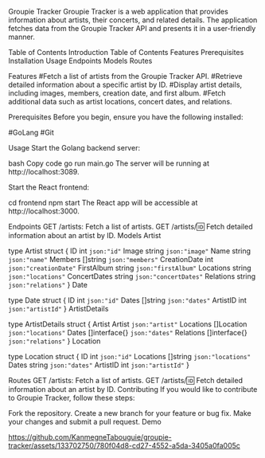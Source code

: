 Groupie Tracker
Groupie Tracker is a web application that provides information about artists, their concerts, and related details. The application fetches data from the Groupie Tracker API and presents it in a user-friendly manner.

Table of Contents
Introduction
Table of Contents
Features
Prerequisites
Installation
Usage
Endpoints
Models
Routes


Features
#Fetch a list of artists from the Groupie Tracker API.
#Retrieve detailed information about a specific artist by ID.
#Display artist details, including images, members, creation date, and first album.
#Fetch additional data such as artist locations, concert dates, and relations.

Prerequisites
Before you begin, ensure you have the following installed:

#GoLang
#Git

Usage
Start the Golang backend server:

bash
Copy code
go run main.go
The server will be running at http://localhost:3089.

Start the React frontend:

cd frontend
npm start
The React app will be accessible at http://localhost:3000.

Endpoints
GET /artists: Fetch a list of artists.
GET /artists/:id: Fetch detailed information about an artist by ID.
Models
Artist

type Artist struct {
    ID           int      `json:"id"`
    Image        string   `json:"image"`
    Name         string   `json:"name"`
    Members      []string `json:"members"`
    CreationDate int      `json:"creationDate"`
    FirstAlbum   string   `json:"firstAlbum"`
    Locations    string   `json:"locations"`
    ConcertDates string   `json:"concertDates"`
    Relations    string   `json:"relations"`
}
Date

type Date struct {
    ID       int      `json:"id"`
    Dates    []string `json:"dates"`
    ArtistID int      `json:"artistId"`
}
ArtistDetails

type ArtistDetails struct {
    Artist    Artist        `json:"artist"`
    Locations []Location    `json:"locations"`
    Dates     []interface{} `json:"dates"`
    Relations []interface{} `json:"relations"`
}
Location

type Location struct {
    ID        int      `json:"id"`
    Locations []string `json:"locations"`
    Dates     string   `json:"dates"`
    ArtistID  int      `json:"artistId"`
}

Routes
GET /artists: Fetch a list of artists.
GET /artists/:id: Fetch detailed information about an artist by ID.
Contributing
If you would like to contribute to Groupie Tracker, follow these steps:

Fork the repository.
Create a new branch for your feature or bug fix.
Make your changes and submit a pull request.
Demo


https://github.com/KanmegneTabouguie/groupie-tracker/assets/133702750/780f04d8-cd27-4552-a5da-3405a0fa005c

